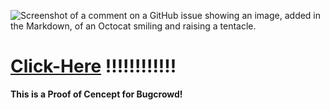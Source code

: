 ![Screenshot of a comment on a GitHub issue showing an image, added in the Markdown, of an Octocat smiling and raising a tentacle.](https://myoctocat.com/assets/images/base-octocat.svg)    
# [Click-Here](http://evil.com/) !!!!!!!!!!!! 


**This is a Proof of Cencept for Bugcrowd!**
